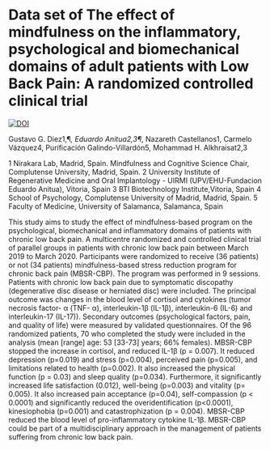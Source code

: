 # Data set of The effect of mindfulness on the inflammatory, psychological and biomechanical domains of adult patients with Low Back Pain: A randomized controlled clinical trial

[![DOI](https://zenodo.org/badge/510266796.svg)](https://doi.org/10.5281/zenodo.6793420)

Gustavo G. Diez1,¶*, Eduardo Anitua2,3¶*, Nazareth Castellanos1, Carmelo Vázquez4, Purificación Galindo-Villardón5, Mohammad H. Alkhraisat2,3

1 Nirakara Lab, Madrid, Spain. Mindfulness and Cognitive Science Chair, Complutense University, Madrid, Spain.
2 University Institute of Regenerative Medicine and Oral Implantology - UIRMI (UPV/EHU-Fundacion Eduardo Anitua), Vitoria, Spain
3 BTI Biotechnology Institute,Vitoria, Spain
4 School of Psychology, Complutense University of Madrid, Madrid, Spain.
5 Faculty of Medicine, University of Salamanca, Salamanca, Spain




This study aims to study the effect of mindfulness-based program on the psychological, biomechanical and inflammatory domains of patients with chronic low back pain. A multicentre randomized and controlled clinical trial of parallel groups in patients with chronic low back pain between March 2019 to March 2020. Participants were randomized to receive (36 patients) or not (34 patients) mindfulness-based stress reduction program for chronic back pain (MBSR-CBP). The program was performed in 9 sessions. Patients with chronic low back pain due to symptomatic discopathy (degenerative disc disease or herniated disc) were included. The principal outcome was changes in the blood level of cortisol and cytokines (tumor necrosis factor- α (TNF- α), interleukin-1β (IL-1β), interleukin-6 (IL-6) and interleukin-17 (IL-17)). Secondary outcomes (psychological factors, pain, and quality of life) were measured by validated questionnaires. Of the 96 randomized patients, 70 who completed the study were included in the analysis (mean [range] age: 53 [33-73] years; 66% females). MBSR-CBP stopped the increase in cortisol,  and reduced IL-1β (p = 0.007). It reduced depression (p=0.019) and stress (p=0.004), perceived pain (p=0.005), and limitations related to health (p=0.002). It also increased the physical function (p = 0.03) and sleep quality (p=0.034). Furthermore, it significantly increased life satisfaction (0.012), well-being (p=0.003) and vitality (p= 0.005). It also increased pain acceptance (p=0.04), self-compassion (p < 0.0001) and significantly reduced the overidentification (p<0.0001), kinesiophobia (p=0.001) and catastrophization (p = 0.004).  MBSR-CBP reduced the blood level of pro-inflammatory cytokine IL-1β. MBSR-CBP could be part of a multidisciplinary approach in the management of patients suffering from chronic low back pain.

